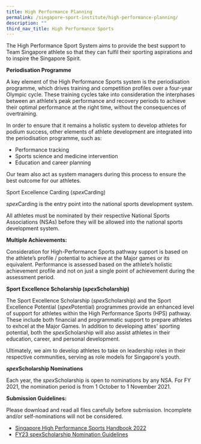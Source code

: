 ```yaml
---
title: High Performance Planning
permalink: /singapore-sport-institute/high-performance-planning/
description: ""
third_nav_title: High Performance Sports
---
```

The High Performance Sport System aims to provide the best support to Team Singapore athlete so that they can fulfil their sporting aspirations and to inspire the Singapore Spirit.

**Periodisation Programme**

A key element of the High Performance Sports system is the periodisation programme, which drives training and competition profiles over a four-year Olympic cycle. These training cycles take into consideration the interphases between an athlete’s peak performance and recovery periods to achieve their optimal performance at the right time, without the consequences of overtraining.

In order to ensure that it remains a holistic system to develop athletes for podium success, other elements of athlete development are integrated into the periodisation programme, such as:

* Performance tracking
* Sports science and medicine intervention
* Education and career planning

Our team also act as system managers during this process to ensure the best outcome for our athletes.

Sport Excellence Carding (*spex*Carding)

*spex*Carding is the entry point into the national sports development system. 

All athletes must be nominated by their respective National Sports Associations (NSAs) before they will be allowed into the national sports development system. 

**Multiple Achievements:**

Consideration for High-Performance Sports pathway support is based on the athlete’s profile / potential to achieve at the Major games or its equivalent. Performance is assessed based on the athlete’s holistic achievement profile and not on just a single point of achievement during the assessment period.

**Sport Excellence Scholarship (*spex*Scholarship)**

The Sport Excellence Scholarship (*spex*Scholarship) and the Sport Excellence Potential (*spex*Potential) programmes provide an enhanced level of support for athletes within the High Performance Sports (HPS) pathway. These include both financial and programmatic support
to prepare athletes to exhcel at the Major Games. In addition to developing attes' sporting potential, both the *spex*Scholarship will also assist athletes in their education, career, and personal development.

Ultimately, we aim to develop athletes to take on leadership roles in their respective communities, serving as role models for Singapore's youth.

***spex*Scholarship Nominations**

Each year, the *spex*Scholarship is open to nominations by any NSA. For FY 2021, the nomination period is from 1 October to 1 November 2021.

**Submission Guidelines:**

Please download and read all files carefully before submission. Incomplete and/or self-nominations will not be considered.
* [Singapore High Performance Sports Handbook 2022](/files/Our%20Work/Singapore%20Sports%20Institute/High%20Performance%20Planning/Singapore_High_Performance_Sports_Handbook_2021-V92_19Sep2022.pdf)
* [FY23 spexScholarship Nomination Guidelines](/files/Our%20Work/Singapore%20Sports%20Institute/High%20Performance%20Planning/FY23_spexScholarship_Nomination_Guidelines.pdf)